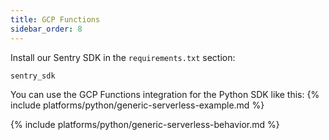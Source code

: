 ```yaml
---
title: GCP Functions
sidebar_order: 8
---
```


<!-- WIZARD -->
Install our Sentry SDK in the `requirements.txt` section:
```python
sentry_sdk
```

You can use the GCP Functions integration for the Python SDK like this:
{% include platforms/python/generic-serverless-example.md %}
<!-- ENDWIZARD -->
{% include platforms/python/generic-serverless-behavior.md %}
